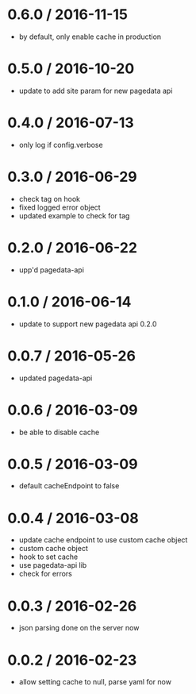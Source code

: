 
0.6.0 / 2016-11-15
==================

  * by default, only enable cache in production

0.5.0 / 2016-10-20
==================

  * update to add site param for new pagedata api

0.4.0 / 2016-07-13
==================

  * only log if config.verbose

0.3.0 / 2016-06-29
==================

  * check tag on hook
  * fixed logged error object
  * updated example to check for tag

0.2.0 / 2016-06-22
==================

  * upp'd pagedata-api

0.1.0 / 2016-06-14
==================

  * update to support new pagedata api 0.2.0

0.0.7 / 2016-05-26
==================

  * updated pagedata-api

0.0.6 / 2016-03-09
==================

  * be able to disable cache

0.0.5 / 2016-03-09
==================

  * default cacheEndpoint to false

0.0.4 / 2016-03-08
==================

  * update cache endpoint to use custom cache object
  * custom cache object
  * hook to set cache
  * use pagedata-api lib
  * check for errors

0.0.3 / 2016-02-26
==================

  * json parsing done on the server now

0.0.2 / 2016-02-23
==================

  * allow setting cache to null, parse yaml for now

